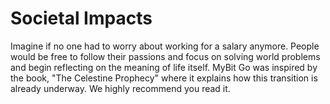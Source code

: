 # Societal Impacts

Imagine if no one had to worry about working for a salary anymore. People would be free to follow their passions and focus on solving world problems and begin reflecting on the meaning of life itself. MyBit Go was inspired by the book, "The Celestine Prophecy" where it explains how this transition is already underway. We highly recommend you read it.

